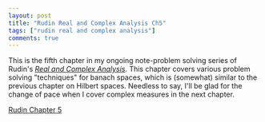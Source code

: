 ```yaml
---
layout: post
title: "Rudin Real and Complex Analysis Ch5"
tags: ["rudin real and complex analysis"]
comments: true
---
```


This is the fifth chapter in my ongoing note-problem solving series of Rudin's [*Real and Complex Analysis*](https://www.mheducation.com/highered/product/real-complex-analysis-rudin/M0070542341.html). This chapter covers various problem solving "techniques" for banach spaces, which is (somewhat) similar to the previous chapter on Hilbert spaces. Needless to say, I'll be glad for the change of pace when I cover complex measures in the next chapter. 

[Rudin Chapter 5](../pdfs/rudin_rc_analysis/Rudin_Ch5.pdf)